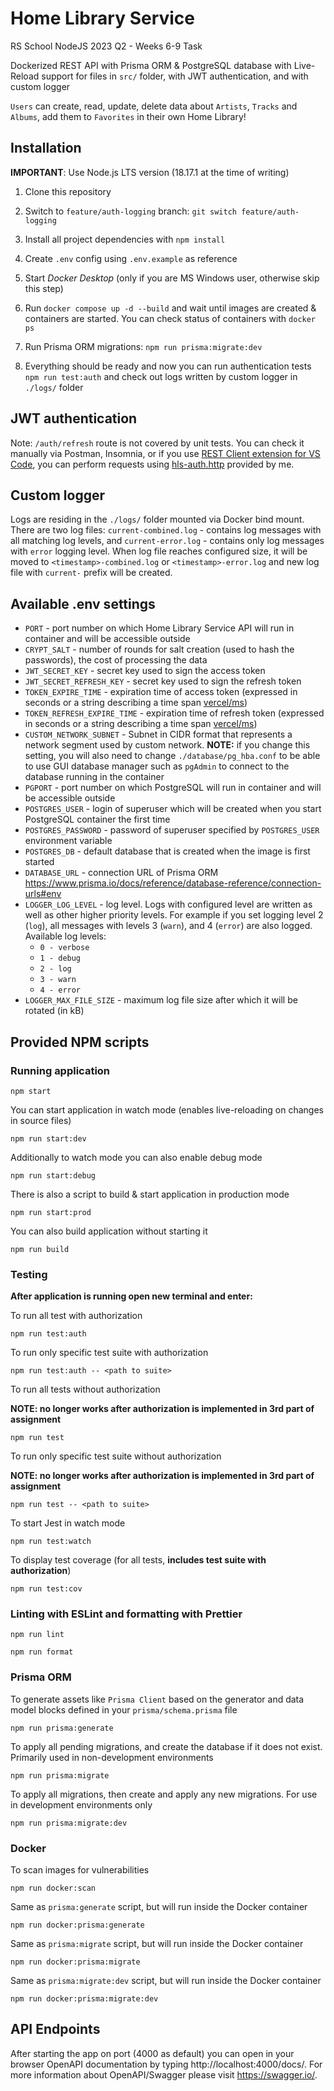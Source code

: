 # Home Library Service

RS School NodeJS 2023 Q2 - Weeks 6-9 Task

Dockerized REST API with Prisma ORM & PostgreSQL database with Live-Reload support for files in `src/` folder, with JWT authentication, and with custom logger

`Users` can create, read, update, delete data about `Artists`, `Tracks` and `Albums`, add them to `Favorites` in their own Home Library!

## Installation

**IMPORTANT**: Use Node.js LTS version (18.17.1 at the time of writing)

1. Clone this repository

2. Switch to `feature/auth-logging` branch: `git switch feature/auth-logging`

3. Install all project dependencies with `npm install`

4. Create `.env` config using `.env.example` as reference

5. Start _Docker Desktop_ (only if you are MS Windows user, otherwise skip this step)

6. Run `docker compose up -d --build` and wait until images are created & containers are started. You can check status of containers with `docker ps`

7. Run Prisma ORM migrations: `npm run prisma:migrate:dev`

8. Everything should be ready and now you can run authentication tests `npm run test:auth` and check out logs written by custom logger in `./logs/` folder

## JWT authentication

Note: `/auth/refresh` route is not covered by unit tests. You can check it manually via Postman, Insomnia, or if you use [REST Client extension for VS Code](https://marketplace.visualstudio.com/items?itemName=humao.rest-client), you can perform requests using [hls-auth.http](hls-auth.http) provided by me.

## Custom logger

Logs are residing in the `./logs/` folder mounted via Docker bind mount. There are two log files: `current-combined.log` - contains log messages with all matching log levels, and `current-error.log` - contains only log messages with `error` logging level. When log file reaches configured size, it will be moved to `<timestamp>-combined.log` or `<timestamp>-error.log` and new log file with `current-` prefix will be created.

## Available .env settings

- `PORT` - port number on which Home Library Service API will run in container and will be accessible outside
- `CRYPT_SALT` - number of rounds for salt creation (used to hash the passwords), the cost of processing the data
- `JWT_SECRET_KEY` - secret key used to sign the access token
- `JWT_SECRET_REFRESH_KEY` - secret key used to sign the refresh token
- `TOKEN_EXPIRE_TIME` - expiration time of access token (expressed in seconds or a string describing a time span [vercel/ms](https://github.com/vercel/ms))
- `TOKEN_REFRESH_EXPIRE_TIME` - expiration time of refresh token (expressed in seconds or a string describing a time span [vercel/ms](https://github.com/vercel/ms))
- `CUSTOM_NETWORK_SUBNET` - Subnet in CIDR format that represents a network segment used by custom network. **NOTE:** if you change this setting, you will also need to change `./database/pg_hba.conf` to be able to use GUI database manager such as `pgAdmin` to connect to the database running in the container
- `PGPORT` - port number on which PostgreSQL will run in container and will be accessible outside
- `POSTGRES_USER` - login of superuser which will be created when you start PostgreSQL container the first time
- `POSTGRES_PASSWORD` - password of superuser specified by `POSTGRES_USER` environment variable
- `POSTGRES_DB` - default database that is created when the image is first started
- `DATABASE_URL` - connection URL of Prisma ORM <https://www.prisma.io/docs/reference/database-reference/connection-urls#env>
- `LOGGER_LOG_LEVEL` - log level. Logs with configured level are written as well as other higher priority levels. For example if you set logging level 2 (`log`), all messages with levels 3 (`warn`), and 4 (`error`) are also logged. Available log levels:
  - `0 - verbose`
  - `1 - debug`
  - `2 - log`
  - `3 - warn`
  - `4 - error`
- `LOGGER_MAX_FILE_SIZE` - maximum log file size after which it will be rotated (in kB)

## Provided NPM scripts

### Running application

```
npm start
```

You can start application in watch mode (enables live-reloading on changes in source files)

```
npm run start:dev
```

Additionally to watch mode you can also enable debug mode

```
npm run start:debug
```

There is also a script to build & start application in production mode

```
npm run start:prod
```

You can also build application without starting it

```
npm run build
```

### Testing

**After application is running open new terminal and enter:**

To run all test with authorization

```
npm run test:auth
```

To run only specific test suite with authorization

```
npm run test:auth -- <path to suite>
```

To run all tests without authorization

**NOTE: no longer works after authorization is implemented in 3rd part of assignment**

```
npm run test
```

To run only specific test suite without authorization

**NOTE: no longer works after authorization is implemented in 3rd part of assignment**

```
npm run test -- <path to suite>
```

To start Jest in watch mode

```
npm run test:watch
```

To display test coverage (for all tests, **includes test suite with authorization**)

```
npm run test:cov
```

### Linting with ESLint and formatting with Prettier

```
npm run lint
```

```
npm run format
```

### Prisma ORM

To generate assets like `Prisma Client` based on the generator and data model blocks defined in your `prisma/schema.prisma` file

```
npm run prisma:generate
```

To apply all pending migrations, and create the database if it does not exist. Primarily used in non-development environments

```
npm run prisma:migrate
```

To apply all migrations, then create and apply any new migrations. For use in development environments only

```
npm run prisma:migrate:dev
```

### Docker

To scan images for vulnerabilities

```
npm run docker:scan
```

Same as `prisma:generate` script, but will run inside the Docker container

```
npm run docker:prisma:generate
```

Same as `prisma:migrate` script, but will run inside the Docker container

```
npm run docker:prisma:migrate
```

Same as `prisma:migrate:dev` script, but will run inside the Docker container

```
npm run docker:prisma:migrate:dev
```

## API Endpoints

After starting the app on port (4000 as default) you can open
in your browser OpenAPI documentation by typing http://localhost:4000/docs/.
For more information about OpenAPI/Swagger please visit https://swagger.io/.
